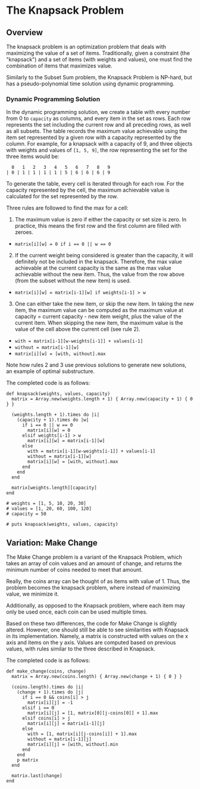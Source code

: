 # The Knapsack Problem

## Overview

The knapsack problem is an optimization problem that deals with maximizing the value of a set of items. Traditionally, given a constraint (the "knapsack") and a set of items (with weights and values), one must find the combination of items that maximizes value.

Similarly to the Subset Sum problem, the Knapsack Problem is NP-hard, but has a pseudo-polynomial time solution using dynamic programming.

### Dynamic Programming Solution

In the dynamic programming solution, we create a table with every number from 0 to `capacity` as columns, and every item in the set as rows. Each row represents the set including the current row and all preceding rows, as well as all subsets. The table records the maximum value achievable using the item set represented by a given row with a capacity represented by the column. For example, for a knapsack with a capacity of 9, and three objects with weights and values of `[1, 5, 9]`, the row representing the set for the three items would be:

      0   1   2   3   4   5   6   7   8   9
    | 0 | 1 | 1 | 1 | 1 | 5 | 6 | 6 | 6 | 9 

To generate the table, every cell is iterated through for each row. For the capacity represented by the cell, the maximum achievable value is calculated for the set represented by the row.

Three rules are followed to find the max for a cell:

1. The maximum value is zero if either the capacity or set size is zero. In practice, this means the first row and the first column are filled with zeroes.
  * `matrix[i][w] = 0 if i == 0 || w == 0`
2. If the current weight being considered is greater than the capacity, it will definitely not be included in the knapsack. Therefore, the max value achievable at the current capacity is the same as the max value achievable without the new item. Thus, the value from the row above (from the subset without the new item) is used.
  * `matrix[i][w] = matrix[i-1][w] if weights[i-1] > w`
3. One can either take the new item, or skip the new item. In taking the new item, the maximum value can be computed as the maximum value at capacity = current capacity - new item weight, plus the value of the current item. When skipping the new item, the maximum value is the value of the cell above the current cell (see rule 2). 
  * `with = matrix[i-1][w-weights[i-1]] + values[i-1]`
  * `without = matrix[i-1][w]`
  * `matrix[i][w] = [with, without].max`

Note how rules 2 and 3 use previous solutions to generate new solutions, an example of optimal substructure.

The completed code is as follows: 

    def knapsack(weights, values, capacity)
      matrix = Array.new(weights.length + 1) { Array.new(capacity + 1) { 0 } }

      (weights.length + 1).times do |i|
        (capacity + 1).times do |w|
          if i == 0 || w == 0
            matrix[i][w] = 0
          elsif weights[i-1] > w
            matrix[i][w] = matrix[i-1][w]
          else
            with = matrix[i-1][w-weights[i-1]] + values[i-1]
            without = matrix[i-1][w]
            matrix[i][w] = [with, without].max
          end
        end
      end

      matrix[weights.length][capacity]
    end

    # weights = [1, 5, 10, 20, 30]
    # values = [1, 20, 60, 100, 120]
    # capacity = 50

    # puts knapsack(weights, values, capacity)

## Variation: Make Change

The Make Change problem is a variant of the Knapsack Problem, which takes an array of coin values and an amount of change, and returns the minimum number of coins needed to meet that amount. 

Really, the coins array can be thought of as items with value of 1. Thus, the problem becomes the knapsack problem, where instead of maximizing value, we minimize it.

Additionally, as opposed to the Knapsack problem, where each item may only be used once, each coin can be used multiple times.

Based on these two differences, the code for Make Change is slightly altered. However, one should still be able to see similarities with Knapsack in its implementation. Namely, a matrix is constructed with values on the x axis and items on the y axis. Values are computed based on previous values, with rules similar to the three described in Knapsack.

The completed code is as follows:

    def make_change(coins, change)
      matrix = Array.new(coins.length) { Array.new(change + 1) { 0 } }

      (coins.length).times do |i|
        (change + 1).times do |j|
          if i == 0 && coins[i] > j
            matrix[i][j] = -1
          elsif i == 0
            matrix[i][j] = [1, matrix[0][j-coins[0]] + 1].max
          elsif coins[i] > j
            matrix[i][j] = matrix[i-1][j]
          else
            with = [1, matrix[i][j-coins[i]] + 1].max
            without = matrix[i-1][j]
            matrix[i][j] = [with, without].min
          end
        end
        p matrix
      end

      matrix.last[change]
    end